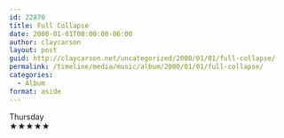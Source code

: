 ```yaml
---
id: 22870
title: Full Collapse
date: 2000-01-01T00:00:00-06:00
author: claycarson
layout: post
guid: http://claycarson.net/uncategorized/2000/01/01/full-collapse/
permalink: /timeline/media/music/album/2000/01/01/full-collapse/
categories:
  - Album
format: aside
---
```

<div class="media-details"></div>

<div class="media-creator">Thursday</div>

<div class="media-rating">★★★★★</div>